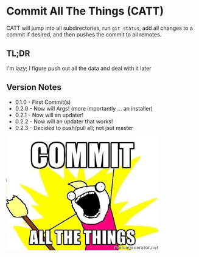 Commit All The Things (CATT)
============================
CATT will jump into all subdirectories, run `git status`, add all changes to a commit if desired, and then pushes the commit to all remotes.

TL;DR
------
I'm lazy; I figure push out all the data and deal with it later

Version Notes
-------------
- 0.1.0 - First Commit(s)
- 0.2.0 - Now will Args! (more importantly ... an installer)
- 0.2.1 - Now will an updater!
- 0.2.2 - Now will an updater that works!
- 0.2.3 - Decided to push/pull all; not jsut master

![You know you want to ...](CATT.jpg)
